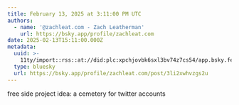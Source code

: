 ```yaml
---
title: February 13, 2025 at 3:11:00 PM UTC
authors:
  - name: '@zachleat.com - Zach Leatherman'
    url: https://bsky.app/profile/zachleat.com
date: 2025-02-13T15:11:00.000Z
metadata:
  uuid: >-
    11ty/import::rss::at://did:plc:xpchjovbk6sxl3bv74z7cs54/app.bsky.feed.post/3li2xwhvzgs2u
  type: bluesky
  url: https://bsky.app/profile/zachleat.com/post/3li2xwhvzgs2u
---
```

free side project idea: a cemetery for twitter accounts